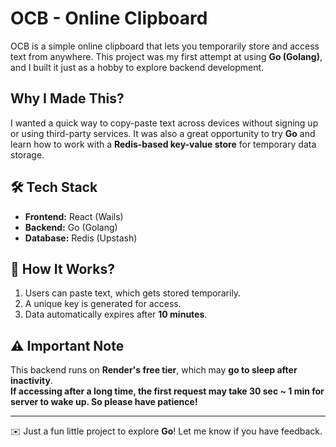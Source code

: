 # OCB - Online Clipboard  

OCB is a simple online clipboard that lets you temporarily store and access text from anywhere. This project was my first attempt at using **Go (Golang)**, and I built it just as a hobby to explore backend development.  

## Why I Made This?  
I wanted a quick way to copy-paste text across devices without signing up or using third-party services. It was also a great opportunity to try **Go** and learn how to work with a **Redis-based key-value store** for temporary data storage.  

## 🛠 Tech Stack  
- **Frontend:** React (Wails)  
- **Backend:** Go (Golang)  
- **Database:** Redis (Upstash)  

## 🔹 How It Works?  
1. Users can paste text, which gets stored temporarily.  
2. A unique key is generated for access.  
3. Data automatically expires after **10 minutes**.

## ⚠️ Important Note
This backend runs on **Render's free tier**, which may **go to sleep after inactivity**.  
**If accessing after a long time, the first request may take 30 sec ~ 1 min for server to wake up. So please have patience!**

---

✉️ Just a fun little project to explore **Go**! Let me know if you have feedback. 

